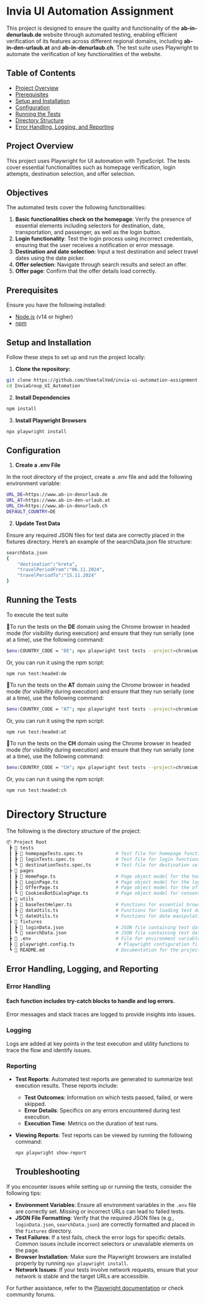 # Invia UI Automation Assignment

This project is designed to ensure the quality and functionality of the **ab-in-denurlaub.de** website through automated testing, enabling efficient verification of its features across different regional domains, including **ab-in-den-urlaub.at** and **ab-in-denurlaub.ch**. The test suite uses Playwright to automate the verification of key functionalities of the website.

## Table of Contents

- [Project Overview](#project-overview)
- [Prerequisites](#prerequisites)
- [Setup and Installation](#setup-and-installation)
- [Configuration](#configuration)
- [Running the Tests](#running-the-tests)
- [Directory Structure](#Directory-Structure)
- [Error Handling, Logging, and Reporting](#error-handling-logging-and-reporting)

## Project Overview

This project uses Playwright for UI automation with TypeScript. The tests cover essential functionalities such as homepage verification, login attempts, destination selection, and offer selection.

## Objectives

The automated tests cover the following functionalities:

1. **Basic functionalities check on the homepage**: Verify the presence of essential elements including selectors for destination, date, transportation, and passenger, as well as the login button.
2. **Login functionality**: Test the login process using incorrect credentials, ensuring that the user receives a notification or error message.
3. **Destination and date selection**: Input a test destination and select travel dates using the date picker.
4. **Offer selection**: Navigate through search results and select an offer.
5. **Offer page**: Confirm that the offer details load correctly.

## Prerequisites

Ensure you have the following installed:

- [Node.js](https://nodejs.org/) (v14 or higher)
- [npm](https://www.npmjs.com/get-npm)

## Setup and Installation

Follow these steps to set up and run the project locally:

1. **Clone the repository:**
```bash
git clone https://github.com/SheetalVed/invia-ui-automation-assignment.git
cd InviaGroup_UI_Automation
```

2. **Install Dependencies**
```bash
npm install
```

3. **Install Playwright Browsers**
```bash
npx playwright install
```

## Configuration

1. **Create a .env File**

In the root directory of the project, create a .env file and add the following environment variable:

```bash
URL_DE=https://www.ab-in-denurlaub.de
URL_AT=https://www.ab-in-den-urlaub.at
URL_CH=https://www.ab-in-denurlaub.ch
DEFAULT_COUNTRY=DE
```

2. **Update Test Data**

Ensure any required JSON files for test data are correctly placed in the fixtures directory.
Here’s an example of the searchData.json file structure:

```bash
searchData.json
{
    "destination":"kreta",
    "travelPeriodFrom":"06.11.2024",
    "travelPeriodTo":"15.11.2024"
}
```

## Running the Tests

To execute the test suite 

🔹To run the tests on the **DE** domain using the Chrome browser in headed mode (for visibility during execution) and ensure that they run serially (one at a time), use the following command:

```bash
$env:COUNTRY_CODE = "DE"; npx playwright test tests --project=chromium --headed --workers=1
```

Or, you can run it using the npm script:
```
npm run test:headed:de
```

🔹To run the tests on the **AT** domain using the Chrome browser in headed mode (for visibility during execution) and ensure that they run serially (one at a time), use the following command:

```bash
$env:COUNTRY_CODE = "AT"; npx playwright test tests --project=chromium --headed --workers=1
```

Or, you can run it using the npm script:
```
npm run test:headed:at
```

🔹To run the tests on the **CH** domain using the Chrome browser in headed mode (for visibility during execution) and ensure that they run serially (one at a time), use the following command:

```bash
$env:COUNTRY_CODE = "CH"; npx playwright test tests --project=chromium --headed --workers=1
```

Or, you can run it using the npm script:
```
npm run test:headed:ch
```


# Directory Structure

The following is the directory structure of the project:

```bash
📦 Project Root
 ┣ 📂 tests
 ┃ ┣ 📄 homepageTests.spec.ts            # Test file for homepage functionality
 ┃ ┣ 📄 loginTests.spec.ts               # Test file for login functionality
 ┃ ┗ 📄 destinationTests.spec.ts         # Test file for destination selection functionality
 ┣ 📂 pages
 ┃ ┣ 📄 HomePage.ts                      # Page object model for the homepage
 ┃ ┣ 📄 LoginPage.ts                     # Page object model for the login page
 ┃ ┣ 📄 OfferPage.ts                     # Page object model for the offer page
 ┃ ┗ 📄 CookiesBotDialogPage.ts          # Page object model for consent page
 ┣ 📂 utils
 ┃ ┣ 📄 baseTestHelper.ts                # Functions for essential browser setup and navigation.
 ┃ ┣ 📄 dataUtils.ts                     # Functions for loading test data
 ┃ ┗ 📄 dateUtils.ts                     # Functions for date manipulations
 ┣ 📂 fixtures
 ┃ ┣ 📄 loginData.json                   # JSON file containing test data for loginTests
 ┃ ┗ 📄 searchData.json                  # JSON file containing test data for destinationTests
 ┣ 📄 .env                               # File for environment variables
 ┣ 📄 playwright.config.ts                # Playwright configuration file for setting the base URL.
 ┗ 📄 README.md                          # Documentation for the project            
```

## Error Handling, Logging, and Reporting

### Error Handling

#### Each function includes try-catch blocks to handle and log errors.
Error messages and stack traces are logged to provide insights into issues.

### Logging
Logs are added at key points in the test execution and utility functions to trace the flow and identify issues.

### Reporting

- **Test Reports**: Automated test reports are generated to summarize test execution results. These reports include:
  - **Test Outcomes**: Information on which tests passed, failed, or were skipped.
  - **Error Details**: Specifics on any errors encountered during test execution.
  - **Execution Time**: Metrics on the duration of test runs.

- **Viewing Reports**: Test reports can be viewed by running the following command:
  ```bash
  npx playwright show-report
  ```

  ## Troubleshooting

If you encounter issues while setting up or running the tests, consider the following tips:

- **Environment Variables**: Ensure all environment variables in the `.env` file are correctly set. Missing or incorrect URLs can lead to failed tests.
- **JSON File Formatting**: Verify that the required JSON files (e.g., `loginData.json`, `searchData.json`) are correctly formatted and placed in the `fixtures` directory.
- **Test Failures**: If a test fails, check the error logs for specific details. Common issues include incorrect selectors or unavailable elements on the page.
- **Browser Installation**: Make sure the Playwright browsers are installed properly by running `npx playwright install`.
- **Network Issues**: If your tests involve network requests, ensure that your network is stable and the target URLs are accessible.

For further assistance, refer to the [Playwright documentation](https://playwright.dev/docs/intro) or check community forums.




